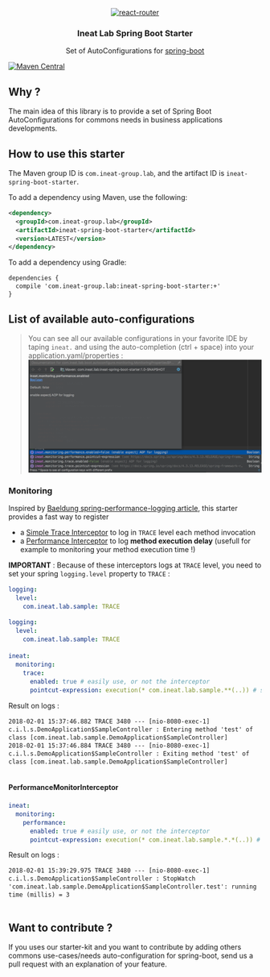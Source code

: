 <p align="center">
  <a href="https://twitter.com/IneatLab">
    <img alt="react-router" src="https://pbs.twimg.com/profile_images/895249302259453953/xM4w4S4o.jpg" width="144">
  </a>
</p>

<h3 align="center">
 Ineat Lab Spring Boot Starter
</h3>

<p align="center">
  Set of AutoConfigurations for  <a href="https://projects.spring.io/spring-boot/">spring-boot</a>
</p>

[![Maven Central](https://maven-badges.herokuapp.com/maven-central/com.ineat-group.lab/ineat-spring-boot-starter/badge.svg)](https://maven-badges.herokuapp.com/maven-central/com.google.guava/guava)

## Why ?

The main idea of this library is to provide a set of Spring Boot AutoConfigurations for commons needs in business
 applications developments. 
 
## How to use this starter


The Maven group ID is `com.ineat-group.lab`, and the artifact ID is `ineat-spring-boot-starter`. 

To add a dependency using Maven, use the following:

```xml
<dependency>
  <groupId>com.ineat-group.lab</groupId>
  <artifactId>ineat-spring-boot-starter</artifactId>
  <version>LATEST</version>
</dependency>
```

To add a dependency using Gradle:

```
dependencies {
  compile 'com.ineat-group.lab:ineat-spring-boot-starter:+'
}
```

## List of available auto-configurations

> You can see all our available configurations in your favorite IDE by taping `ineat.` and using the auto-completion (ctrl + space)
> into your application.yaml/properties :
> ![configurations](src/docs/assets/monitoring_properties.png)

### Monitoring

Inspired by [Baeldung spring-performance-logging article](http://www.baeldung.com/spring-performance-logging), this 
starter provides a fast way to register 

* a [Simple Trace Interceptor](https://docs.spring.io/spring-framework/docs/current/javadoc-api/org/springframework/aop/interceptor/SimpleTraceInterceptor.html)
to log in `TRACE` level each method invocation
* a [Performance Interceptor](https://docs.spring.io/spring-framework/docs/current/javadoc-api/org/springframework/aop/interceptor/PerformanceMonitorInterceptor.html)
to log **method execution delay** (usefull for example to monitoring your method execution time !)

**IMPORTANT** : Because of these interceptors logs at `TRACE` level, you need to set your spring `logging.level` property to
`TRACE` : 

```yaml
logging:
  level:
    com.ineat.lab.sample: TRACE

```

```yaml
logging:
  level:
    com.ineat.lab.sample: TRACE
      
ineat:
  monitoring:
    trace:
      enabled: true # easily use, or not the interceptor
      pointcut-expression: execution(* com.ineat.lab.sample.**(..)) # set the pointcut expression according to AspectJ pointcut pattern

```

Result on logs : 

```
2018-02-01 15:37:46.882 TRACE 3480 --- [nio-8080-exec-1] c.i.l.s.DemoApplication$SampleController : Entering method 'test' of class [com.ineat.lab.sample.DemoApplication$SampleController]
2018-02-01 15:37:46.884 TRACE 3480 --- [nio-8080-exec-1] c.i.l.s.DemoApplication$SampleController : Exiting method 'test' of class [com.ineat.lab.sample.DemoApplication$SampleController]


```
#### PerformanceMonitorInterceptor

```yaml
ineat:
  monitoring:
    performance:
      enabled: true # easily use, or not the interceptor
      pointcut-expression: execution(* com.ineat.lab.sample.*.*(..)) # set the pointcut expression according to AspectJ pointcut pattern
```


Result on logs : 

```
2018-02-01 15:39:29.975 TRACE 3480 --- [nio-8080-exec-1] c.i.l.s.DemoApplication$SampleController : StopWatch 'com.ineat.lab.sample.DemoApplication$SampleController.test': running time (millis) = 3


```

## Want to contribute ?

If you uses our starter-kit and you want to contribute by adding others commons use-cases/needs auto-configuration for 
spring-boot, send us a pull request with an explanation of your feature.